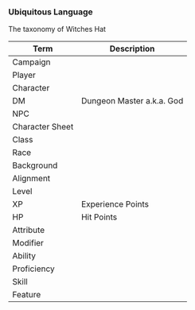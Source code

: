 ### Ubiquitous Language

The taxonomy of Witches Hat

Term  | Description
------------- | -------------
Campaign  | 
Player  | 
Character | 
DM | Dungeon Master a.k.a. God
NPC |
Character Sheet |
Class |
Race |
Background |
Alignment |
Level |
XP | Experience Points
HP | Hit Points
Attribute |
Modifier |
Ability |
Proficiency |
Skill |
Feature | 

